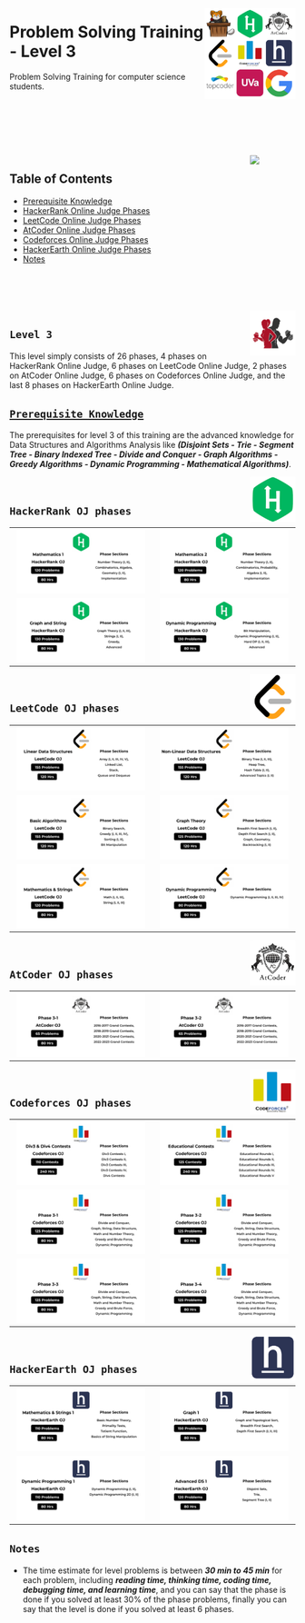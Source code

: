 <picture><img align="right" width="160" src="/logos/problem-solving-training.png"></img></picture>

# Problem Solving Training - Level 3
Problem Solving Training for computer science students.

<br><br><br><br>

<br>
<picture><img align="right" width="80" src="https://github.com/cs-MohamedAyman/cs-MohamedAyman/blob/master/repos-icons/agenda.png"></img></picture>

## Table of Contents
  * [Prerequisite Knowledge](#prerequisite-knowledge)
  * [HackerRank Online Judge Phases](#hackerrank-oj-phases)
  * [LeetCode Online Judge Phases](#leetcode-oj-phases)
  * [AtCoder Online Judge Phases](#atcoder-oj-phases)
  * [Codeforces Online Judge Phases](#codeforces-oj-phases)
  * [HackerEarth Online Judge Phases](#hackerearth-oj-phases)
  * [Notes](#notes)

<br><br><br><br>
<picture><img align="right" width="80" src="/logos/level-3.png"></img></picture>

## `Level 3`

This level simply consists of 26 phases, 4 phases on HackerRank Online Judge, 6 phases on LeetCode Online Judge, 2 phases on AtCoder Online Judge, 6 phases on Codeforces Online Judge, and the last 8 phases on HackerEarth Online Judge.

## [`Prerequisite Knowledge`](https://github.com/cs-MohamedAyman/computer-science-trainings/blob/master/data-structures-and-algorithms/README.md)
The prerequisites for level 3 of this training are the advanced knowledge for Data Structures and Algorithms Analysis like ***(Disjoint Sets - Trie - Segment Tree - Binary Indexed Tree - Divide and Conquer - Graph Algorithms - Greedy Algorithms - Dynamic Programming - Mathematical Algorithms)***.

<picture><img align="right" width="80" src="/logos/hackerrank.png"></img></picture>
<br>

## `HackerRank OJ phases`

<table>
    <tbody>
        <tr>
<td align="center"><a href="/level-3/hackerrank/mathematics-1">              <img width="95%" src="/logos/hackerrank-07.png"></img></a></td>
<td align="center"><a href="/level-3/hackerrank/mathematics-2">              <img width="95%" src="/logos/hackerrank-08.png"></img></a></td>
        </tr>
        <tr>
<td align="center"><a href="/level-3/hackerrank/graph-string">               <img width="95%" src="/logos/hackerrank-09.png"></img></a></td>
<td align="center"><a href="/level-3/hackerrank/dynamic-programming">        <img width="95%" src="/logos/hackerrank-10.png"></img></a></td>
        </tr>
    </tbody>
</table>

<picture><img align="right" width="80" src="/logos/leetcode.png"></img></picture>
<br>

## `LeetCode OJ phases`

<table>
    <tbody>
        <tr>
<td align="center"><a href="/level-3/leetcode/linear-data-structures">       <img width="95%" src="/logos/leetcode-07.png"></img></a></td>
<td align="center"><a href="/level-3/leetcode/non-linear-data-structures">   <img width="95%" src="/logos/leetcode-08.png"></img></a></td>
        </tr>
        <tr>
<td align="center"><a href="/level-3/leetcode/basic-algorithms">             <img width="95%" src="/logos/leetcode-09.png"></img></a></td>
<td align="center"><a href="/level-3/leetcode/graph-theory">                 <img width="95%" src="/logos/leetcode-10.png"></img></a></td>
        </tr>
        <tr>
<td align="center"><a href="/level-3/leetcode/mathematics-strings">          <img width="95%" src="/logos/leetcode-11.png"></img></a></td>
<td align="center"><a href="/level-3/leetcode/dynamic-programming">          <img width="95%" src="/logos/leetcode-12.png"></img></a></td>
        </tr>
    </tbody>
</table>

<picture><img align="right" width="80" src="/logos/atcoder.png"></img></picture>
<br>

## `AtCoder OJ phases`

<table>
    <tbody>
        <tr>
<td align="center"><a href="/level-3/atcoder/phase-3-1">                     <img width="95%" src="/logos/atcoder-07.png"></img></a></td>
<td align="center"><a href="/level-3/atcoder/phase-3-2">                     <img width="95%" src="/logos/atcoder-08.png"></img></a></td>
        </tr>
    </tbody>
</table>

<picture><img align="right" width="80" src="/logos/codeforces.png"></img></picture>
<br>

## `Codeforces OJ phases`

<table>
    <tbody>
        <tr>
<td align="center"><a href="/level-3/codeforces/div3-div4-contests">         <img width="95%" src="/logos/codeforces-09.png"></img></a></td>
<td align="center"><a href="/level-3/codeforces/educational-contests">       <img width="95%" src="/logos/codeforces-10.png"></img></a></td>
        </tr>
        <tr>
<td align="center"><a href="/level-3/codeforces/phase-3-1">                  <img width="95%" src="/logos/codeforces-11.png"></img></a></td>
<td align="center"><a href="/level-3/codeforces/phase-3-2">                  <img width="95%" src="/logos/codeforces-12.png"></img></a></td>
        </tr>
        <tr>
<td align="center"><a href="/level-3/codeforces/phase-3-3">                  <img width="95%" src="/logos/codeforces-13.png"></img></a></td>
<td align="center"><a href="/level-3/codeforces/phase-3-4">                  <img width="95%" src="/logos/codeforces-14.png"></img></a></td>
        </tr>
    </tbody>
</table>

<picture><img align="right" width="80" src="/logos/hackerearth.png"></img></picture>
<br>

## `HackerEarth OJ phases`

<table>
    <tbody>
        <tr>
<td align="center"><a href="/level-3/hackerearth/mathematics-strings">       <img width="95%" src="/logos/hackerearth-09.png"></img></a></td>
<td align="center"><a href="/level-3/hackerearth/graph">                     <img width="95%" src="/logos/hackerearth-11.png"></img></a></td>
        </tr>
        <tr>
<td align="center"><a href="/level-3/hackerearth/dynamic-programming">       <img width="95%" src="/logos/hackerearth-13.png"></img></a></td>
<td align="center"><a href="/level-3/hackerearth/advanced-data-structures">  <img width="95%" src="/logos/hackerearth-15.png"></img></a></td>
        </tr>
    </tbody>
</table>

## `Notes`

* The time estimate for level problems is between ***30 min to 45 min*** for each problem, including ***reading time, thinking time, coding time, debugging time, and learning time***, and you can say that the phase is done if you solved at least 30% of the phase problems, finally you can say that the level is done if you solved at least 6 phases.

<br>
